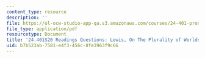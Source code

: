 ```yaml
---
content_type: resource
description: ''
file: https://ol-ocw-studio-app-qa.s3.amazonaws.com/courses/24-401-proseminar-in-philosophy-ii-spring-2020/b7b523ab7581e4f3456c8fe3963f9c66_MIT24_401S20_Questions6.pdf
file_type: application/pdf
resourcetype: Document
title: '24.401S20 Readings Questions: Lewis, On The Plurality of Worlds I'
uid: b7b523ab-7581-e4f3-456c-8fe3963f9c66
---
```

